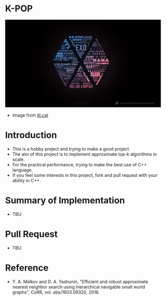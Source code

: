 # K-POP

![Image of K POP](/doc/images/k-pop-bg.jpg)
- Image from [itl.cat]

[itl.cat]: https://www.itl.cat/view/51175/


# Introduction

- This is a hobby project and trying to make a good project.
- The aim of this project is to implement approximate top-k algorithms in scale.
- For the practical performance, trying to make the best use of C++ language.
- If you feel some interests in this project, fork and pull request with your ability in C++.


# Summary of Implementation

- TBU


# Pull Request

- TBU


# Reference
- Y. A. Malkov and D. A. Yashunin, "Efficient and robust approximate nearest neighbor search using hierarchical navigable small world graphs", CoRR, vol. abs/1603.09320, 2016.

